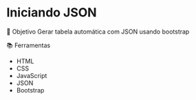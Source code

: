 # Iniciando JSON

  📌 Objetivo
Gerar tabela automática com JSON usando bootstrap

 📚 Ferramentas
 - HTML
 - CSS
 - JavaScript
 - JSON
 - Bootstrap
